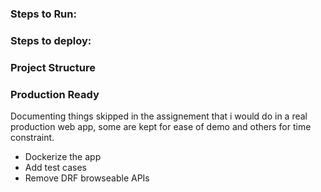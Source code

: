 ### Steps to Run:

### Steps to deploy: 

### Project Structure 


### Production Ready
Documenting things skipped in the assignement that i would do in a real production web app, 
some are kept for ease of demo and others for time constraint.

  - Dockerize the app
  - Add test cases
  - Remove DRF browseable APIs